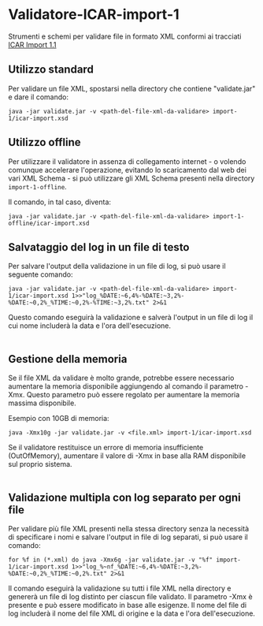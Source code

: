 # Validatore-ICAR-import-1
Strumenti e schemi per validare file in formato XML conformi ai tracciati [ICAR Import 1.1](https://icar.cultura.gov.it/attivita-e-progetti/progetti-icar-1/interoperabilita-fra-sistemi-archivistici-tracciati-ead3-eac-cpf-scons2-1-1)


## Utilizzo standard

Per validare un file XML, spostarsi nella directory che contiene "validate.jar" e dare il comando:

```
java -jar validate.jar -v <path-del-file-xml-da-validare> import-1/icar-import.xsd
```

## Utilizzo offline

Per utilizzare il validatore in assenza di collegamento internet - o volendo comunque accelerare l'operazione, evitando lo scaricamento dal web dei vari XML Schema - si può utilizzare gli XML Schema presenti nella directory `import-1-offline`.

Il comando, in tal caso, diventa:

```
java -jar validate.jar -v <path-del-file-xml-da-validare> import-1-offline/icar-import.xsd 
```

## Salvataggio del log in un file di testo

Per salvare l'output della validazione in un file di log, si può usare il seguente comando:

```
java -jar validate.jar -v <path-del-file-xml-da-validare> import-1/icar-import.xsd 1>>"log_%DATE:~6,4%-%DATE:~3,2%-%DATE:~0,2%_%TIME:~0,2%-%TIME:~3,2%.txt" 2>&1
```

Questo comando eseguirà la validazione e salverà l'output in un file di log il cui nome includerà la data e l'ora dell'esecuzione.  
<br>
## Gestione della memoria

Se il file XML da validare è molto grande, potrebbe essere necessario aumentare la memoria disponibile aggiungendo al comando il parametro -Xmx. Questo parametro può essere regolato per aumentare la memoria massima disponibile.

Esempio con 10GB di memoria:

```
java -Xmx10g -jar validate.jar -v <file.xml> import-1/icar-import.xsd
```
Se il validatore restituisce un errore di memoria insufficiente (OutOfMemory), aumentare il valore di -Xmx in base alla RAM disponibile sul proprio sistema.  
<br>
## Validazione multipla con log separato per ogni file

Per validare più file XML presenti nella stessa directory senza la necessità di specificare i nomi e salvare l'output in file di log separati, si può usare il comando:

```
for %f in (*.xml) do java -Xmx6g -jar validate.jar -v "%f" import-1/icar-import.xsd 1>>"log_%~nf_%DATE:~6,4%-%DATE:~3,2%-%DATE:~0,2%_%TIME:~0,2%.txt" 2>&1
```

Il comando eseguirà la validazione su tutti i file XML nella directory e genererà un file di log distinto per ciascun file validato. Il parametro -Xmx è presente e può essere modificato in base alle esigenze. Il nome del file di log includerà il nome del file XML di origine e la data e l'ora dell'esecuzione.
